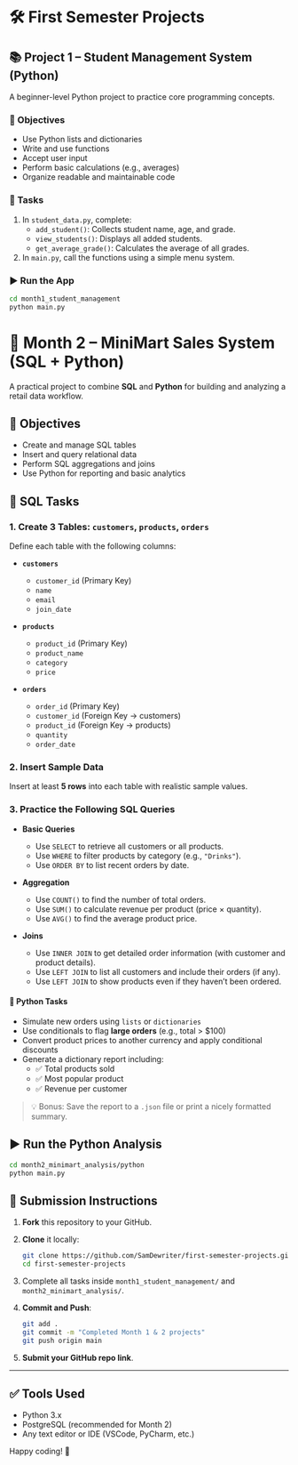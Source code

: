 # 🛠️ First Semester Projects

## 📚 Project 1 – Student Management System (Python)

A beginner-level Python project to practice core programming concepts.

### 🎯 Objectives

- Use Python lists and dictionaries
- Write and use functions
- Accept user input
- Perform basic calculations (e.g., averages)
- Organize readable and maintainable code

### 🧩 Tasks

1. In `student_data.py`, complete:
   - `add_student()`: Collects student name, age, and grade.
   - `view_students()`: Displays all added students.
   - `get_average_grade()`: Calculates the average of all grades.
2. In `main.py`, call the functions using a simple menu system.

### ▶️ Run the App

```bash
cd month1_student_management
python main.py
```

# 🛒 Month 2 – MiniMart Sales System (SQL + Python)

A practical project to combine **SQL** and **Python** for building and analyzing a retail data workflow.

## 🎯 Objectives

- Create and manage SQL tables
- Insert and query relational data
- Perform SQL aggregations and joins
- Use Python for reporting and basic analytics

## 🧩 SQL Tasks

### 1. Create 3 Tables: `customers`, `products`, `orders`

Define each table with the following columns:

- **`customers`**

  - `customer_id` (Primary Key)
  - `name`
  - `email`
  - `join_date`
- **`products`**

  - `product_id` (Primary Key)
  - `product_name`
  - `category`
  - `price`
- **`orders`**

  - `order_id` (Primary Key)
  - `customer_id` (Foreign Key → customers)
  - `product_id` (Foreign Key → products)
  - `quantity`
  - `order_date`

### 2. Insert Sample Data

Insert at least **5 rows** into each table with realistic sample values.

### 3. Practice the Following SQL Queries

* **Basic Queries**

  * Use `SELECT` to retrieve all customers or all products.
  * Use `WHERE` to filter products by category (e.g., `"Drinks"`).
  * Use `ORDER BY` to list recent orders by date.
* **Aggregation**

  * Use `COUNT()` to find the number of total orders.
  * Use `SUM()` to calculate revenue per product (price × quantity).
  * Use `AVG()` to find the average product price.
* **Joins**

  * Use `INNER JOIN` to get detailed order information (with customer and product details).
  * Use `LEFT JOIN` to list all customers and include their orders (if any).
  * Use `LEFT JOIN` to show products even if they haven’t been ordered.

#### 🧩 Python Tasks

- Simulate new orders using `lists` or `dictionaries`
- Use conditionals to flag **large orders** (e.g., total > $100)
- Convert product prices to another currency and apply conditional discounts
- Generate a dictionary report including:
  - ✅ Total products sold
  - ✅ Most popular product
  - ✅ Revenue per customer

> 💡 Bonus: Save the report to a `.json` file or print a nicely formatted summary.

## ▶️ Run the Python Analysis

```bash
cd month2_minimart_analysis/python
python main.py
```

## 🚀 Submission Instructions

1. **Fork** this repository to your GitHub.
2. **Clone** it locally:

   ```bash
   git clone https://github.com/SamDewriter/first-semester-projects.git
   cd first-semester-projects
   ```
3. Complete all tasks inside `month1_student_management/` and `month2_minimart_analysis/`.
4. **Commit and Push**:

   ```bash
   git add .
   git commit -m "Completed Month 1 & 2 projects"
   git push origin main
   ```
5. **Submit your GitHub repo link**.

---

## ✅ Tools Used

- Python 3.x
- PostgreSQL (recommended for Month 2)
- Any text editor or IDE (VSCode, PyCharm, etc.)

Happy coding! 🎉
